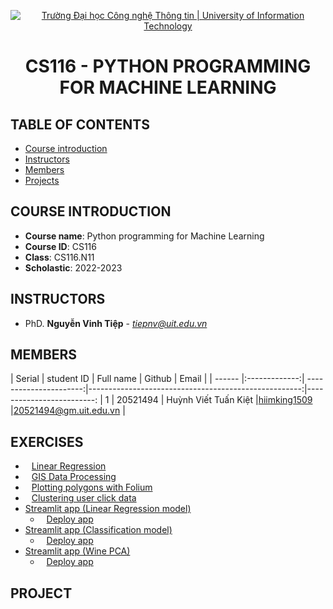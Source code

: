 <p align="center">
  <a href="https://www.uit.edu.vn/" title="Trường Đại học Công nghệ Thông tin" style="border: 5;">
    <img src="https://i.imgur.com/WmMnSRt.png" alt="Trường Đại học Công nghệ Thông tin | University of Information Technology">
  </a>
</p>

<!-- Title -->
<h1 align="center"><b>CS116 - PYTHON PROGRAMMING FOR MACHINE LEARNING</b></h1>



## TABLE OF CONTENTS
* [ Course introduction](#gioithieumonhoc)
* [ Instructors](#giangvien)
* [ Members](#thanhvien)
* [ Projects](#doan)

## COURSE INTRODUCTION
<a name="gioithieumonhoc"></a>
* **Course name**: Python programming for Machine Learning
* **Course ID**: CS116
* **Class**: CS116.N11
* **Scholastic**: 2022-2023

## INSTRUCTORS
<a name="giangvien"></a>
* PhD. **Nguyễn Vinh Tiệp** - *tiepnv@uit.edu.vn*

## MEMBERS
<a name="thanhvien"></a>
| Serial    | student ID          | Full name              | Github                                               | Email                   |
| ------ |:-------------:| ----------------------:|-----------------------------------------------------:|-------------------------:
| 1      | 20521494      | Huỳnh Viết Tuấn Kiệt |[hiimking1509](https://github.com/HiImKing1509)          |20521494@gm.uit.edu.vn   |

## EXERCISES
* <a href="https://github.com/HiImKing1509/CS116_Python_for_Machine_Learning/tree/master/01_Linear_Regression" style="border: 5; margin-left: 10;">Linear Regression</a></br>
* <a href="https://github.com/HiImKing1509/CS116_Python_for_Machine_Learning/tree/master/02_GIS_Data_Processing" style="border: 5; margin-left: 10;">GIS Data Processing</a></br>
* <a href="https://github.com/HiImKing1509/CS116_Python_for_Machine_Learning/tree/master/03_Plotting_polygons_with_Folium" style="border: 5; margin-left: 10;">Plotting polygons with Folium</a></br>
* <a href="https://github.com/HiImKing1509/CS116_Python_for_Machine_Learning/tree/master/04_%20Clustering_user_click_data" style="border: 5; margin-left: 10;">Clustering user click data</a></br>
* <a href="https://github.com/HiImKing1509/CS116_Python_for_Machine_Learning/tree/master/05_Streamlit_Linear_Regression">Streamlit app (Linear Regression model)</a>
  * <a href="https://05-streamlit-linear-regressionstreamlit-linear-regress-xhim57.streamlit.app/" style="border: 5; margin-left: 10;">Deploy app</a> 
* <a href="https://github.com/HiImKing1509/CS116_Python_for_Machine_Learning/tree/master/06_Streamlit_Classification">Streamlit app (Classification model)</a>
  * <a href="https://hiimking1509-cs116-pytho-06-streamlit-classificationmain-77j508.streamlit.app/" style="border: 5; margin-left: 10;">Deploy app</a>
* <a href="https://github.com/HiImKing1509/CS116_Python_for_Machine_Learning/tree/master/07_Streamlit_PCA">Streamlit app (Wine PCA)</a>
  * <a href="https://hiimking1509-cs116-python-for-machi-07-streamlit-pcamain-xnfzt2.streamlit.app/" style="border: 5; margin-left: 10;">Deploy app</a>

## PROJECT
<a name="doan"></a>
